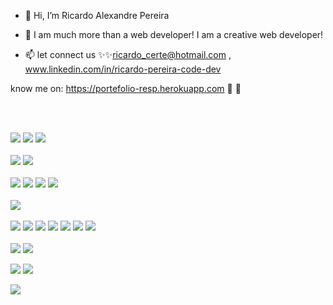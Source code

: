 - 👋 Hi, I’m Ricardo Alexandre Pereira
- 👀 I am much more than a web developer! I am a creative web developer!


- 📫 let connect us ✨✨ricardo_certe@hotmail.com , www.linkedin.com/in/ricardo-pereira-code-dev

know me on:   https://portefolio-resp.herokuapp.com   👀 👀

<br></br>

![](https://img.shields.io/badge/HTML5-HTML-E34F26?style=for-the-badge&logo=html5&logoColor=E34F26)  ![](https://img.shields.io/badge/CSS3-CSS3-1572B6?style=for-the-badge&logo=CSS3&logoColor=1572B6)  ![](https://img.shields.io/badge/JavaScript-JavaScript-F7DF1E?style=for-the-badge&logo=JavaScript&logoColor=F7DF1E)
<br></br>
![](https://img.shields.io/badge/JavaScript-Ejs-F7DF1E?style=for-the-badge&logo=JavaScript&logoColor=F7DF1E)  ![](https://img.shields.io/badge/Handlebars.js-Handlebars.js-000000?style=for-the-badge&logo=Handlebars.js&logoColor=000000)
<br></br>
![](https://img.shields.io/badge/Three.js-Three.js-000000?style=for-the-badge&logo=Three.js&logoColor=000000) 
![](https://img.shields.io/badge/Sass-Sass-CC6699?style=for-the-badge&logo=Sass&logoColor=CC6699) ![](https://img.shields.io/badge/TailwindCSS-TailwindCSS-06B6D4?style=for-the-badge&logo=TailwindCSS&logoColor=06B6D4) ![](https://img.shields.io/badge/Bootstrap-Bootstrap-7952B3?style=for-the-badge&logo=Bootstrap&logoColor=7952B3)<br></br>
![](https://img.shields.io/badge/React-React-61DAFB?style=for-the-badge&logo=React&logoColor=61DAFB)
<br></br>
![](https://img.shields.io/badge/Node.js-Node.js-339933?style=for-the-badge&logo=Node.js&logoColor=339933)  ![](https://img.shields.io/badge/Express-Express-000000?style=for-the-badge&logo=Express&logoColor=000000)  ![](https://img.shields.io/badge/Git-Git-F05032?style=for-the-badge&logo=Git&logoColor=F05032)
![](https://img.shields.io/badge/JSON-JSON-000000?style=for-the-badge&logo=JSON&logoColor=000000)  ![](https://img.shields.io/badge/Axios-Axios-5A29E4?style=for-the-badge&logo=Axios&logoColor=5A29E4)
![](https://img.shields.io/badge/Spline-Spline-5A29E4?style=for-the-badge&logo=Spline&logoColor=5A29E4)  ![](https://img.shields.io/badge/Figma-Figma-F24E1E?style=for-the-badge&logo=Figma&logoColor=F24E1E)
<br></br>
![](https://img.shields.io/badge/MongoDB-MongoDB-47A248?style=for-the-badge&logo=MongoDB&logoColor=47A248)  ![](https://img.shields.io/badge/Firebase-Firebase-FFCA28?style=for-the-badge&logo=Firebase&logoColor=FFCA28)

![](https://img.shields.io/badge/Heroku-Heroku-430098?style=for-the-badge&logo=Heroku&logoColor=430098)  ![](https://img.shields.io/badge/Vercel-Vercel-000000?style=for-the-badge&logo=Vercel&logoColor=000000)

![](https://img.shields.io/badge/WordPress-WordPress-21759B?style=for-the-badge&logo=WordPress&logoColor=21759B)


